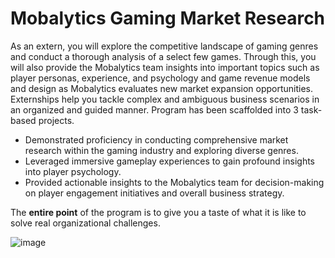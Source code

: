 # Mobalytics Gaming Market Research
As an extern, you will explore the competitive landscape of gaming genres and conduct a thorough analysis of a select few games. Through this, you will also provide the Mobalytics team insights into important topics such as player personas, experience, and psychology and game revenue models and design as Mobalytics evaluates new market expansion opportunities.
Externships help you tackle complex and ambiguous business scenarios in an organized and guided manner. Program has been scaffolded into 3 task-based projects.

- Demonstrated proficiency in conducting comprehensive market research within the gaming industry and exploring diverse genres.
- Leveraged immersive gameplay experiences to gain profound insights into player psychology.
- Provided actionable insights to the Mobalytics team for decision-making on player engagement initiatives and overall business strategy.

 The __entire point__ of the program is to give you a taste of what it is like to solve real organizational challenges.

![image](https://github.com/user-attachments/assets/b6dd5132-5737-45ad-b0a5-e22ee534abad)
